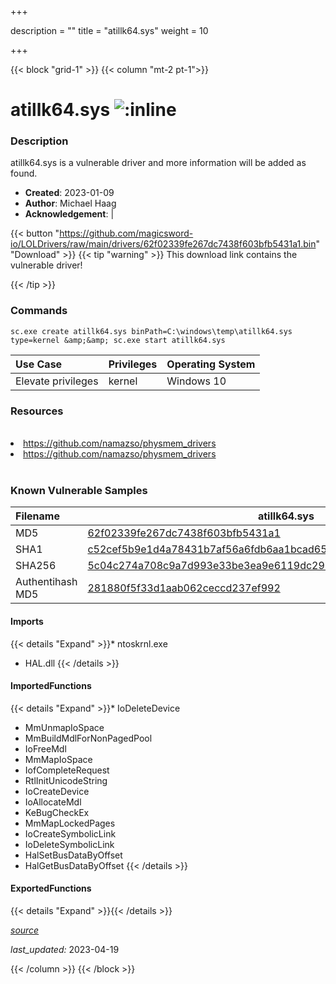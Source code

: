 +++

description = ""
title = "atillk64.sys"
weight = 10

+++


{{< block "grid-1" >}}
{{< column "mt-2 pt-1">}}


# atillk64.sys ![:inline](/images/twitter_verified.png) 


### Description

atillk64.sys is a vulnerable driver and more information will be added as found.

- **Created**: 2023-01-09
- **Author**: Michael Haag
- **Acknowledgement**:  | [](https://twitter.com/)

{{< button "https://github.com/magicsword-io/LOLDrivers/raw/main/drivers/62f02339fe267dc7438f603bfb5431a1.bin" "Download" >}}
{{< tip "warning" >}}
This download link contains the vulnerable driver!

{{< /tip >}}

### Commands

```
sc.exe create atillk64.sys binPath=C:\windows\temp\atillk64.sys type=kernel &amp;&amp; sc.exe start atillk64.sys
```

| Use Case | Privileges | Operating System | 
|:---- | ---- | ---- |
| Elevate privileges | kernel | Windows 10 |

### Resources
<br>
<li><a href=" https://github.com/namazso/physmem_drivers"> https://github.com/namazso/physmem_drivers</a></li>
<li><a href="https://github.com/namazso/physmem_drivers">https://github.com/namazso/physmem_drivers</a></li>
<br>

### Known Vulnerable Samples

| Filename | atillk64.sys |
|:---- | ---- | 
| MD5 | <a href="https://www.virustotal.com/gui/file/62f02339fe267dc7438f603bfb5431a1">62f02339fe267dc7438f603bfb5431a1</a> |
| SHA1 | <a href="https://www.virustotal.com/gui/file/c52cef5b9e1d4a78431b7af56a6fdb6aa1bcad65">c52cef5b9e1d4a78431b7af56a6fdb6aa1bcad65</a> |
| SHA256 | <a href="https://www.virustotal.com/gui/file/5c04c274a708c9a7d993e33be3ea9e6119dc29527a767410dbaf93996f87369a">5c04c274a708c9a7d993e33be3ea9e6119dc29527a767410dbaf93996f87369a</a> |
| Authentihash MD5 | <a href="https://www.virustotal.com/gui/search/authentihash%253A281880f5f33d1aab062ceccd237ef992">281880f5f33d1aab062ceccd237ef992</a> || Authentihash SHA1 | <a href="https://www.virustotal.com/gui/search/authentihash%253Ae8e533d9e8df018648ccbafbd6081507f5c0f41a">e8e533d9e8df018648ccbafbd6081507f5c0f41a</a> || Authentihash SHA256 | <a href="https://www.virustotal.com/gui/search/authentihash%253A126719d008d106b7100ae47ed47666c1334701bd7ddb32d5b8e84048f258700f">126719d008d106b7100ae47ed47666c1334701bd7ddb32d5b8e84048f258700f</a> || Publisher | &#34;ATI Technologies, Inc&#34; || Signature | ATI Technologies, Inc, VeriSign Class 3 Code Signing 2004 CA, VeriSign Class 3 Public Primary CA   || Company | ATI Technologies Inc. || Description | ATI Diagnostics Hardware Abstraction Sys || Product | ATI Diagnostics || OriginalFilename | atillk64.sys |
#### Imports
{{< details "Expand" >}}* ntoskrnl.exe
* HAL.dll
{{< /details >}}
#### ImportedFunctions
{{< details "Expand" >}}* IoDeleteDevice
* MmUnmapIoSpace
* MmBuildMdlForNonPagedPool
* IoFreeMdl
* MmMapIoSpace
* IofCompleteRequest
* RtlInitUnicodeString
* IoCreateDevice
* IoAllocateMdl
* KeBugCheckEx
* MmMapLockedPages
* IoCreateSymbolicLink
* IoDeleteSymbolicLink
* HalSetBusDataByOffset
* HalGetBusDataByOffset
{{< /details >}}
#### ExportedFunctions
{{< details "Expand" >}}{{< /details >}}



[*source*](https://github.com/magicsword-io/LOLDrivers/tree/main/yaml/atillk64.yaml)

*last_updated:* 2023-04-19








{{< /column >}}
{{< /block >}}
